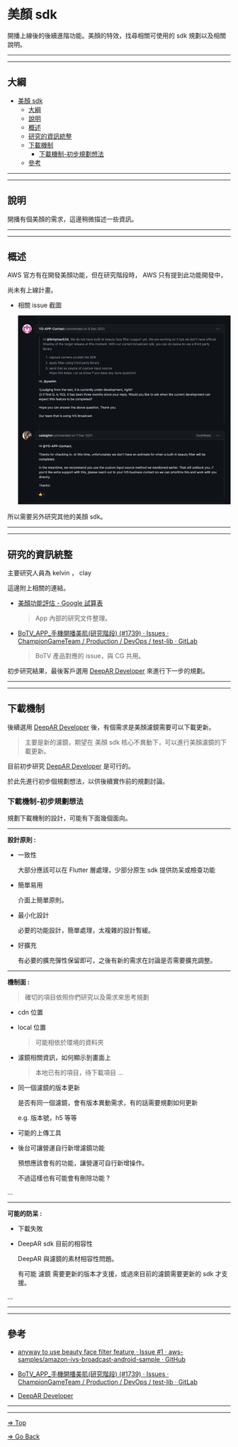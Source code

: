 # 美顏 sdk

開播上線後的後續進階功能。美顏的特效，找尋相關可使用的 sdk 規劃以及相關說明。

---
---

## 大綱

- [美顏 sdk](#美顏-sdk)
  - [大綱](#大綱)
  - [說明](#說明)
  - [概述](#概述)
  - [研究的資訊統整](#研究的資訊統整)
  - [下載機制](#下載機制)
    - [下載機制-初步規劃想法](#下載機制-初步規劃想法)
  - [參考](#參考)

---
---

## 說明

開播有個美顏的需求，這邊稍微描述一些資訊。

---
---

## 概述

AWS 官方有在開發美顏功能，但在研究階段時， AWS 只有提到此功能開發中，

尚未有上線計畫。

- 相關 issue 截圖

  ![ aws-samples/amazon-ivs-broadcast-android-sample issue](pics/2022-02-15-17-01-27.png)

所以需要另外研究其他的美顏 sdk。

---
---

## 研究的資訊統整

主要研究人員為 kelvin ， clay

這邊附上相關的連結。

- [美顏功能評估 - Google 試算表]

  > App 內部的研究文件整理。

- [BoTV_APP_手機開播美肌(研究階段) (#1739) · Issues · ChampionGameTeam / Production / DevOps / test-lib · GitLab]

  > BoTV 產品對應的 issue，與 CG 共用。

初步研究結果，最後客戶選用 [DeepAR Developer] 來進行下一步的規劃。

---
---

## 下載機制

後續選用 [DeepAR Developer] 後，有個需求是美顏濾鏡需要可以下載更新。

> 主要是新的濾鏡，期望在 美顏 sdk 核心不異動下，可以進行美顏濾鏡的下載更新。

目前初步研究 [DeepAR Developer] 是可行的。

於此先進行初步個規劃想法，以供後續實作前的規劃討論。

### 下載機制-初步規劃想法

規劃下載機制的設計，可能有下面幾個面向。

---

**設計原則 :**

- 一致性

  大部分應該可以在 Flutter 層處理，少部分原生 sdk 提供防呆或檢查功能

- 簡單易用

  介面上簡單原則。

- 最小化設計

  必要的功能設計，簡單處理，太複雜的設計暫緩。

- 好擴充

  有必要的擴充彈性保留即可，之後有新的需求在討論是否需要擴充調整。

---

**機制面 :**

> 確切的項目依照你們研究以及需求來思考規劃

- cdn 位置

- local 位置

  > 可能相依於環境的資料夾

- 濾鏡相關資訊，如何顯示到畫面上

  > 本地已有的項目，待下載項目 ...

- 同一個濾鏡的版本更新

   是否有同一個濾鏡，會有版本異動需求，有的話需要規劃如何更新

   e.g. 版本號，h5 等等

- 可能的上傳工具

- 後台可讓營運自行新增濾鏡功能

  預想應該會有的功能，讓營運可自行新增操作。

  不過這樣也有可能會有刪除功能 ?

…

---

**可能的防呆 :**

- 下載失敗

- DeepAR sdk 目前的相容性

  DeepAR 與濾鏡的素材相容性問題。

  有可能 濾鏡 需要更新的版本才支援，或過來目前的濾鏡需要更新的 sdk 才支援。

…

---
---

## 參考

- [anyway to use beauty face filter feature · Issue #1 · aws-samples/amazon-ivs-broadcast-android-sample · GitHub]

- [BoTV_APP_手機開播美肌(研究階段) (#1739) · Issues · ChampionGameTeam / Production / DevOps / test-lib · GitLab]

- [DeepAR Developer]

---
---

<!-- 連結設定 -->

[anyway to use beauty face filter feature · Issue #1 · aws-samples/amazon-ivs-broadcast-android-sample · GitHub]:
  https://github.com/aws-samples/amazon-ivs-broadcast-android-sample/issues/1

[美顏功能評估 - Google 試算表]:
  https://docs.google.com/spreadsheets/d/1i9JOw1D6Vcgw4zVJdIWIbRbtNUVLc8aI9YLVIoqJeZM/edit?pli=1#gid=0

[BoTV_APP_手機開播美肌(研究階段) (#1739) · Issues · ChampionGameTeam / Production / DevOps / test-lib · GitLab]:
  https://gitlab.com/championgameteam/production/devops/test-lib/-/issues/1739

[DeepAR Developer]:
  https://developer.deepar.ai/

[=> Top](#美顏-sdk)

[=> Go Back](../README.md)
